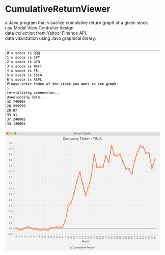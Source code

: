 # CumulativeReturnViewer
a Java program that visualize cumulative return graph of a given stock. <br />
use Modal View Controller design. <br />
data collection from Yahoo! Finance API. <br />
data visulization using Java graphical library. <br /><br />

![Alt text](choose_stock.png?raw=true) <br />


![Alt text](display_chart.png?raw=true) <br />
